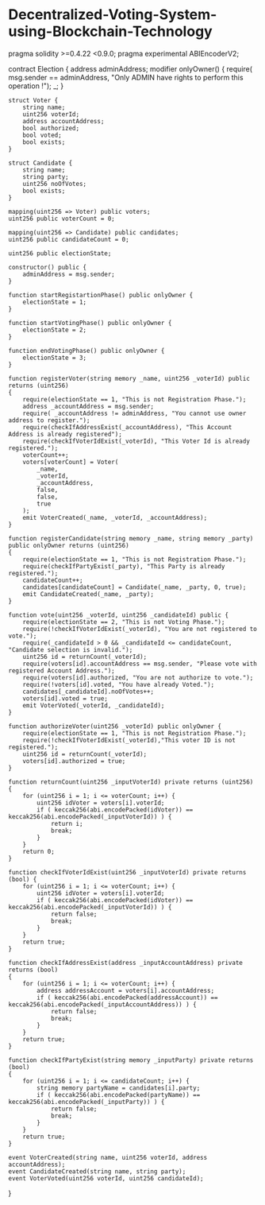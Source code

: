 # Decentralized-Voting-System-using-Blockchain-Technology

pragma solidity >=0.4.22 <0.9.0;
pragma experimental ABIEncoderV2;

contract Election {
    address adminAddress;
    modifier onlyOwner() {
        require( msg.sender == adminAddress, "Only ADMIN have rights to perform this operation !");
        _;
    }

    struct Voter {
        string name;
        uint256 voterId;
        address accountAddress;
        bool authorized;
        bool voted;
        bool exists;
    }

    struct Candidate {
        string name;
        string party;
        uint256 noOfVotes;
        bool exists;
    }

    mapping(uint256 => Voter) public voters;
    uint256 public voterCount = 0;

    mapping(uint256 => Candidate) public candidates;
    uint256 public candidateCount = 0;

    uint256 public electionState;

    constructor() public {
        adminAddress = msg.sender;
    }

    function startRegistartionPhase() public onlyOwner {
        electionState = 1;
    }

    function startVotingPhase() public onlyOwner {
        electionState = 2;
    }

    function endVotingPhase() public onlyOwner {
        electionState = 3;
    }

    function registerVoter(string memory _name, uint256 _voterId) public returns (uint256)
    {
        require(electionState == 1, "This is not Registration Phase.");
        address _accountAddress = msg.sender;
        require( _accountAddress != adminAddress, "You cannot use owner address to register.");
        require(checkIfAddressExist(_accountAddress), "This Account Address is already registered");
        require(checkIfVoterIdExist(_voterId), "This Voter Id is already registered.");
        voterCount++;
        voters[voterCount] = Voter(
            _name,
            _voterId,
            _accountAddress,
            false,
            false,
            true
        );
        emit VoterCreated(_name, _voterId, _accountAddress);
    }

    function registerCandidate(string memory _name, string memory _party) public onlyOwner returns (uint256)
    {
        require(electionState == 1, "This is not Registration Phase.");
        require(checkIfPartyExist(_party), "This Party is already registered.");
        candidateCount++;
        candidates[candidateCount] = Candidate(_name, _party, 0, true);
        emit CandidateCreated(_name, _party);
    }

    function vote(uint256 _voterId, uint256 _candidateId) public {
        require(electionState == 2, "This is not Voting Phase.");
        require(!checkIfVoterIdExist(_voterId), "You are not registered to vote.");
        require(_candidateId > 0 && _candidateId <= candidateCount, "Candidate selection is invalid.");
        uint256 id = returnCount(_voterId);
        require(voters[id].accountAddress == msg.sender, "Please vote with registered Account Address.");
        require(voters[id].authorized, "You are not authorize to vote.");
        require(!voters[id].voted, "You have already Voted.");
        candidates[_candidateId].noOfVotes++;
        voters[id].voted = true;
        emit VoterVoted(_voterId, _candidateId);
    }

    function authorizeVoter(uint256 _voterId) public onlyOwner {
        require(electionState == 1, "This is not Registration Phase.");
        require(!checkIfVoterIdExist(_voterId),"This voter ID is not registered.");
        uint256 id = returnCount(_voterId);
        voters[id].authorized = true;
    }

    function returnCount(uint256 _inputVoterId) private returns (uint256) {
        for (uint256 i = 1; i <= voterCount; i++) {
            uint256 idVoter = voters[i].voterId;
            if ( keccak256(abi.encodePacked(idVoter)) == keccak256(abi.encodePacked(_inputVoterId)) ) {
                return i;
                break;
            }
        }
        return 0;
    }

    function checkIfVoterIdExist(uint256 _inputVoterId) private returns (bool) {
        for (uint256 i = 1; i <= voterCount; i++) {
            uint256 idVoter = voters[i].voterId;
            if ( keccak256(abi.encodePacked(idVoter)) == keccak256(abi.encodePacked(_inputVoterId)) ) {
                return false;
                break;
            }
        }
        return true;
    }

    function checkIfAddressExist(address _inputAccountAddress) private returns (bool)
    {
        for (uint256 i = 1; i <= voterCount; i++) {
            address addressAccount = voters[i].accountAddress;
            if ( keccak256(abi.encodePacked(addressAccount)) == keccak256(abi.encodePacked(_inputAccountAddress)) ) {
                return false;
                break;
            }
        }
        return true;
    }

    function checkIfPartyExist(string memory _inputParty) private returns (bool)
    {
        for (uint256 i = 1; i <= candidateCount; i++) {
            string memory partyName = candidates[i].party;
            if ( keccak256(abi.encodePacked(partyName)) == keccak256(abi.encodePacked(_inputParty)) ) {
                return false;
                break;
            }
        }
        return true;
    }

    event VoterCreated(string name, uint256 voterId, address accountAddress);
    event CandidateCreated(string name, string party);
    event VoterVoted(uint256 voterId, uint256 candidateId);
}
